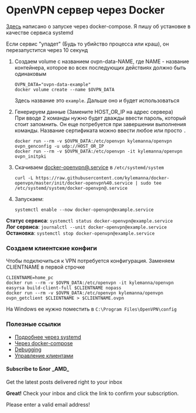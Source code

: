 # OpenVPN сервер через Docker

[Здесь](https://habr.com/post/354632/) написано о запуске через docker-compose. Я пишу об установке в качестве сервиса systemd

Если сервис "упадет" (Будь то убийство процесса или краш), он перезапустится через 10 секунд

1.  Создаем volume с названием ovpn-data-NAME, где NAME - название контейнера, которое во всех последующих действиях должно быть одинаковым

    ```
    OVPN_DATA="ovpn-data-example"
    docker volume create --name $OVPN_DATA
    ```

    Здесь название это `example`. Дальше оно и будет использоваться
2.  Генерируем данные (Замените HOST\_OR\_IP на адрес сервера)\
    При вводе 2 команды нужно будет дважды ввести пароль, который стоит запомнить. Он еще потребуется при завершении выполнения команды. Название сертификата можно ввести любое или просто `.`

    ```
    docker run --rm -v $OVPN_DATA:/etc/openvpn kylemanna/openvpn ovpn_genconfig -u udp://HOST_OR_IP
    docker run --rm -v $OVPN_DATA:/etc/openvpn -it kylemanna/openvpn ovpn_initpki
    ```
3.  Скачиваем [docker-openvpn@.service](https://raw.githubusercontent.com/kylemanna/docker-openvpn/master/init/docker-openvpn%40.service) в `/etc/systemd/system`

    ```
    curl -L https://raw.githubusercontent.com/kylemanna/docker-openvpn/master/init/docker-openvpn%40.service | sudo tee /etc/systemd/system/docker-openvpn@.service
    ```
4.  Запускаем:

    ```
    systemctl enable --now docker-openvpn@example.service
    ```

**Статус сервиса**: `systemctl status docker-openvpn@example.service`\
**Лог сервиса**: `journalctl --unit docker-openvpn@example.service`\
**Остановка**: `systemctl stop docker-openvpn@example.service`

### Создаем клиентские конфиги <a href="#undefined" id="undefined"></a>

Чтобы подключиться к VPN потребуется конфигурация. Заменяем CLIENTNAME в первой строчке

```
CLIENTNAME=home_pc
docker run --rm -v $OVPN_DATA:/etc/openvpn -it kylemanna/openvpn easyrsa build-client-full $CLIENTNAME nopass
docker run --rm -v $OVPN_DATA:/etc/openvpn kylemanna/openvpn ovpn_getclient $CLIENTNAME > $CLIENTNAME.ovpn
```

На Windows ее нужно поместить в `C:\Program Files\OpenVPN\config`

### Полезные ссылки <a href="#undefined" id="undefined"></a>

* [Подробнее через systemd](https://github.com/kylemanna/docker-openvpn/blob/master/docs/systemd.md)
* [Через docker-compose](https://github.com/kylemanna/docker-openvpn/blob/master/docs/docker-compose.md)
* [Debugging](https://github.com/kylemanna/docker-openvpn/blob/master/docs/debug.md)
* [Управление клиентами](https://github.com/kylemanna/docker-openvpn/blob/master/docs/clients.md)

#### Subscribe to Блог \_AMD\_

Get the latest posts delivered right to your inbox

**Great!** Check your inbox and click the link to confirm your subscription.

Please enter a valid email address!
